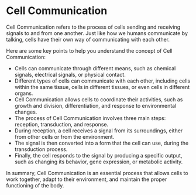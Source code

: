 # Cell Communication

Cell Communication refers to the process of cells sending and receiving signals to and from one another. Just like how we humans communicate by talking, cells have their own way of communicating with each other. 

Here are some key points to help you understand the concept of Cell Communication:

* Cells can communicate through different means, such as chemical signals, electrical signals, or physical contact.
* Different types of cells can communicate with each other, including cells within the same tissue, cells in different tissues, or even cells in different organs.
* Cell Communication allows cells to coordinate their activities, such as growth and division, differentiation, and response to environmental changes.
* The process of Cell Communication involves three main steps: reception, transduction, and response.
* During reception, a cell receives a signal from its surroundings, either from other cells or from the environment.
* The signal is then converted into a form that the cell can use, during the transduction process.
* Finally, the cell responds to the signal by producing a specific output, such as changing its behavior, gene expression, or metabolic activity.

In summary, Cell Communication is an essential process that allows cells to work together, adapt to their environment, and maintain the proper functioning of the body.
